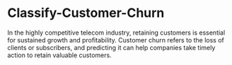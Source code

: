 # Classify-Customer-Churn
In the highly competitive telecom industry, retaining customers is essential for sustained growth and profitability. Customer churn refers to the loss of clients or subscribers, and predicting it can help companies take timely action to retain valuable customers.
